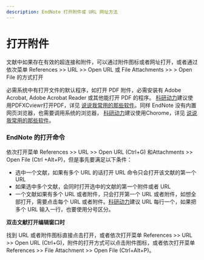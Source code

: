 ```yaml
---
description: EndNote 打开附件或 URL 网址方法
---
```


# 打开附件

文献中如果存在有效的超连接和附件，可以通过附件图标或者网址打开，或者通过依次菜单 References &gt;&gt; URL &gt;&gt; Open URL 或 File Attachments &gt;&gt;  &gt; Open File 的方式打开

必需系统中有打开文件的默认程序，如打开 PDF 附件，必需安装有 Adobe Acrobat, Adobe Acrobat Reader 或其他能打开 PDF 的程序。 [科研动力](http://www.howsci.com)建议使用PDFXCviewr打开PDF，详见 [说说我常用的那些软件](http://www.howsci.com/softwares-used-of-mine.html)。同样 EndNote 没有内置网页浏览器，也需要调用系统的浏览器， [科研动力](http://www.howsci.com)建议使用Chorome，详见 [说说我常用的那些软件](http://www.howsci.com/softwares-used-of-mine.html)。

### EndNote 的打开命令

依次打开菜单 References &gt;&gt;  URL &gt;&gt;  Open URL \(Ctrl+G\) 和Attachments &gt;&gt;  Open File \(Ctrl +Alt+P\)，但是事先要满足以下条件：

* 选中一个文献，如果有多个 URL 的话打开 URL 命令只会打开该文献的第一个 URL
* 如果选中多个文献，会同时打开选中的文献的第一个附件或者 URL
* 一个文献如果有多个 URL 或者附件，只会打开第一个 URL 或者附件，如想全部打开，需要点击每个 URL 或者附件。[科研动力](http://www.howsci.com)建议 URL 每行一个，如果把多个 URL 输入一行，也要使用分号区分。

**双击文献打开编辑窗口时**

找到 URL 或者附件图标直接点击打开，或者依次打开菜单 References &gt;&gt; URL &gt;&gt; Open URL \(Ctrl+G\)，附件的打开方式可以点击附件图标，或者依次打开菜单 References &gt;&gt; File Attachment &gt;&gt; Open File \(Ctrl+Alt+P\)。

